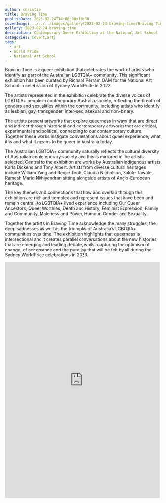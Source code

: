 ```yaml
---
author: christie
title: Braving Time
publishDate: 2023-02-24T14:00:00+10:00
coverImage: ../../../images/gallery/2023-02-24-braving-time/Braving Time.jpeg
gallery: 2023-02-24-braving-time
description: Contemporary Queer Exhibition at the National Art School
categories: [event,art]
tags:
  - art
  - World Pride
  - National Art School
---
```


Braving Time is a queer exhibition that celebrates the work of artists who identify as part of the Australian LGBTQIA+ community. This significant exhibition has been curated by Richard Perram OAM for the National Art School in celebration of Sydney WorldPride in 2023.

The artists represented in the exhibition celebrate the diverse voices of LGBTQIA+ people in contemporary Australia society, reflecting the breath of genders and sexualities within the community, including artists who identify as lesbian, gay, transgender, inter-sex, asexual and non-binary.

The artists present artworks that explore queerness in ways that are direct and indirect through historical and contemporary artworks that are critical, experimental and political, connecting to our contemporary culture. Together these works instigate conversations about queer experience; what it is and what it means to be queer in Australia today.

The Australian LGBTQIA+ community naturally reflects the cultural diversity of Australian contemporary society and this is mirrored in the artists selected. Central to the exhibition are works by Australian Indigenous artists Karla Dickens and Tony Albert. Artists from diverse cultural heritages include William Yang and Renjie Teoh, Claudia Nicholson, Salote Tawale, Ramesh Mario Nithiyendran sitting alongside artists of Anglo-European heritage.

The key themes and connections that flow and overlap through this exhibition are rich and complex and represent issues that have been and remain central, to LGBTQIA+ lived experience including Our Queer Ancestors, Queer Worthies, Death and History, Feminist Expression, Family and Community, Maleness and Power, Humour, Gender and Sexuality.

Together the artists in Braving Time acknowledge the many struggles, the deep sadnesses as well as the triumphs of Australia’s LGBTQIA+ communities over time. The exhibition highlights that queerness is intersectional and it creates parallel conversations about the new histories that are emerging and leading debate, whilst capturing the optimism of change, of acceptance and the pure joy that will be felt by all during the Sydney WorldPride celebrations in 2023.

<iframe src="https://www.facebook.com/plugins/post.php?href=https%3A%2F%2Fwww.facebook.com%2Fchris1.tham%2Fposts%2Fpfbid02GXDbg67dSuir22MaWS4fAEa4asdKzUTMh13C58DXqSxiNRfj5YfkBBKYxBFMNjowl&show_text=true&width=500" width="500" height="761" style="border:none;overflow:hidden" scrolling="no" frameborder="0" allowfullscreen="true" allow="autoplay; clipboard-write; encrypted-media; picture-in-picture; web-share"></iframe>
